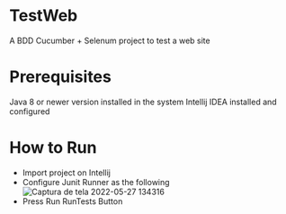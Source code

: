 # TestWeb
A BDD Cucumber + Selenum project to test a web site

# Prerequisites
Java 8 or newer version installed in the system
Intellij IDEA installed and configured

# How to Run
- Import project on Intellij
- Configure Junit Runner as the following
![Captura de tela 2022-05-27 134316](https://user-images.githubusercontent.com/40431978/170763397-baaa7648-c9c5-42ad-8e66-1f4756873a24.png)
- Press Run RunTests Button
